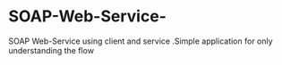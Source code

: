 # SOAP-Web-Service-
SOAP Web-Service using client and service .Simple application for only understanding the flow 
